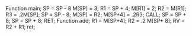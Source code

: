 Function main;
SP = SP - 8 
M[SP] = 3; 
R1 = SP + 4; 
M[R1] = 2; 
R2 = M[R1]; 
R3 = .2M[SP];
SP = SP - 8;
M[SP] = R2;
M[SP+4] = .2R3;
CALL<add>;
SP = SP + 8; 
SP = SP + 8;
RET;
Function add;
R1 = M[SP+4];
R2 = .2 M[SP+ 8];
RV = R2 + R1;
ret;